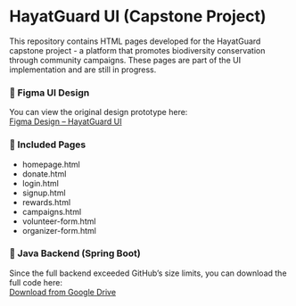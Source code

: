 # HayatGuard UI (Capstone Project)

This repository contains HTML pages developed for the HayatGuard capstone project - a platform that promotes biodiversity conservation through community campaigns. These pages are part of the UI implementation and are still in progress.

### 🔗 Figma UI Design
You can view the original design prototype here:  
[Figma Design – HayatGuard UI](https://www.figma.com/design/W8k9PLrW0g54WSTxtEu3UH/Homepage-draft-1st-Nov?node-id=0-1&p=f&t=USq3a4mdT8xfC7ck-0)

### 📄 Included Pages
- homepage.html
- donate.html
- login.html
- signup.html
- rewards.html
- campaigns.html
- volunteer-form.html
- organizer-form.html

### 🔗 Java Backend (Spring Boot)
Since the full backend exceeded GitHub’s size limits, you can download the full code here:  
[Download from Google Drive]([https://drive.google.com/your-shared-link](https://drive.google.com/file/d/1y71jGuUqH_XO8AXDucv2iDsgdDiY15ia/view?usp=drive_link))
